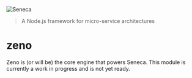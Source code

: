 ![Seneca](http://senecajs.surge.sh/files/assets/seneca-logo.png)
> A Node.js framework for micro-service architectures

# zeno
Zeno is (or will be) the core engine that powers Seneca. This module is 
currently a work in progress and is not yet ready.

